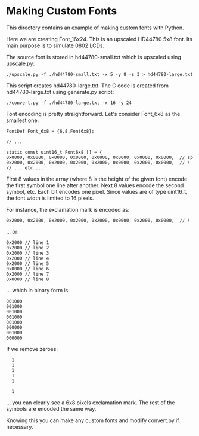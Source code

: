# Making Custom Fonts

This directory contains an example of making custom fonts with Python.

Here we are creating Font_16x24. This is an upscaled HD44780 5x8 font.
Its main purpose is to simulate 0802 LCDs.

The source font is stored in hd44780-small.txt which is upscaled using
upscale.py:

```
./upscale.py -f ./hd44780-small.txt -x 5 -y 8 -s 3 > hd44780-large.txt
```

This script creates hd44780-large.txt. The C code is created from
hd44780-large.txt using generate.py script:

```
./convert.py -f ./hd44780-large.txt -x 16 -y 24
```

Font encoding is pretty straightforward. Let's consider Font_6x8 as the smallest
one:

```
FontDef Font_6x8 = {6,8,Font6x8};

// ...

static const uint16_t Font6x8 [] = {
0x0000, 0x0000, 0x0000, 0x0000, 0x0000, 0x0000, 0x0000, 0x0000,  // sp
0x2000, 0x2000, 0x2000, 0x2000, 0x2000, 0x0000, 0x2000, 0x0000,  // !
// ... etc ...
```

First 8 values in the array (where 8 is the height of the given font) encode
the first symbol one line after another. Next 8 values encode the second symbol,
etc. Each bit encodes one pixel. Since values are of type uint16_t, the font
width is limited to 16 pixels.

For instance, the exclamation mark is encoded as:

```
0x2000, 0x2000, 0x2000, 0x2000, 0x2000, 0x0000, 0x2000, 0x0000,  // !

```

... or:

```
0x2000 // line 1
0x2000 // line 2
0x2000 // line 3
0x2000 // line 4
0x2000 // line 5
0x0000 // line 6
0x2000 // line 7
0x0000 // line 8
```

... which in binary form is:

```
001000
001000
001000
001000
001000
000000
001000
000000
```

If we remove zeroes:

```
  1
  1
  1
  1
  1

  1

```

... you can clearly see a 6x8 pixels exclamation mark. The rest of the symbols
are encoded the same way.

Knowing this you can make any custom fonts and modify convert.py if necessary.
